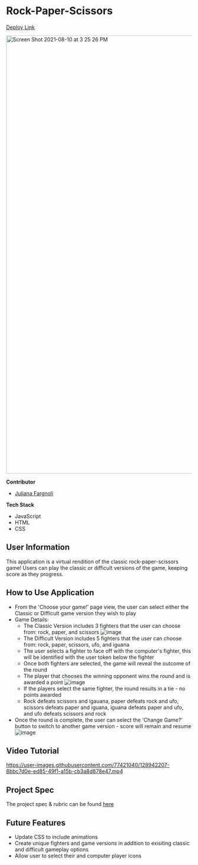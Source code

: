 # Rock-Paper-Scissors
[Deploy Link](https://jfargnoli01.github.io/rock-paper-scissors/)

<img width="1187" alt="Screen Shot 2021-08-10 at 3 25 26 PM" src="https://user-images.githubusercontent.com/77421040/128942714-912d5ca6-f7c5-46c4-8853-477308073642.png">

__Contributor__
- [Juliana Fargnoli](https://github.com/jfargnoli01)

__Tech Stack__
- JavaScript
- HTML
- CSS

## User Information
This application is a virtual rendition of the classic rock-paper-scissors game! Users can play the classic or difficult versions of the game, keeping score as they progress.

## How to Use Application
- From the 'Choose your game!' page view, the user can select either the Classic or Difficult game version they wish to play
- Game Details:
  - The Classic Version includes 3 fighters that the user can choose from: rock, paper, and scissors
    ![image](https://user-images.githubusercontent.com/77421040/128942873-eda57929-534e-4fd7-857c-a21a26d227bf.png)
  - The Difficult Version includes 5 fighters that the user can choose from: rock, paper, scissors, ufo, and iguana
  - The user selects a fighter to face off with the computer's fighter, this will be identified with the user token below the fighter
  - Once both fighters are selected, the game will reveal the outcome of the round
  - The player that chooses the winning opponent wins the round and is awarded a point
    ![image](https://user-images.githubusercontent.com/77421040/128943015-203f6dd2-de91-4054-9f23-4510d686fe15.png)
  - If the players select the same fighter, the round results in a tie - no points awarded
  - Rock defeats scissors and igauana, paper defeats rock and ufo, scissors defeats paper and iguana, iguana defeats paper and ufo, and ufo defeats scissors and rock
- Once the round is complete, the user can select the 'Change Game?' button to switch to another game version - score will remain and resume
  ![image](https://user-images.githubusercontent.com/77421040/128943183-8a5845b2-c4f7-479c-a410-a0f3f0062873.png)

## Video Tutorial
https://user-images.githubusercontent.com/77421040/128942207-8bbc7d0e-ed85-49f1-a15b-cb3a8d878e47.mp4

## Project Spec
The project spec & rubric can be found [here](https://frontend.turing.edu/projects/module-1/rock-paper-scissors-solo.html)

## Future Features
- Update CSS to include animations
- Create unique fighters and game versions in addition to exisiting classic and difficult gameplay options
- Allow user to select their and computer player icons
